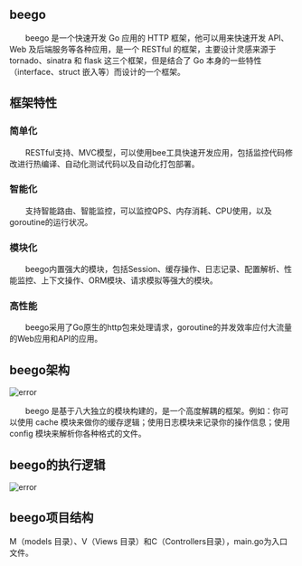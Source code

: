 ## beego
　　beego 是一个快速开发 Go 应用的 HTTP 框架，他可以用来快速开发 API、Web 及后端服务等各种应用，是一个 RESTful 的框架，主要设计灵感来源于 tornado、sinatra 和 flask 这三个框架，但是结合了 Go 本身的一些特性（interface、struct 嵌入等）而设计的一个框架。
## 框架特性
### 简单化
　　RESTful支持、MVC模型，可以使用bee工具快速开发应用，包括监控代码修改进行热编译、自动化测试代码以及自动化打包部署。
### 智能化
　　支持智能路由、智能监控，可以监控QPS、内存消耗、CPU使用，以及goroutine的运行状况。
### 模块化
　　beego内置强大的模块，包括Session、缓存操作、日志记录、配置解析、性能监控、上下文操作、ORM模块、请求模拟等强大的模块。
### 高性能
　　beego采用了Go原生的http包来处理请求，goroutine的并发效率应付大流量的Web应用和API的应用。

## beego架构
![error](https://gitlab.com/SherDick/KnowledgePoint/raw/master/Pictures/architecture.png)

　　beego 是基于八大独立的模块构建的，是一个高度解耦的框架。例如：你可以使用 cache 模块来做你的缓存逻辑；使用日志模块来记录你的操作信息；使用 config 模块来解析你各种格式的文件。

## beego的执行逻辑
![error](https://gitlab.com/SherDick/KnowledgePoint/raw/master/Pictures/flow.png)

## beego项目结构
M（models 目录）、V（Views 目录）和C（Controllers目录），main.go为入口文件。